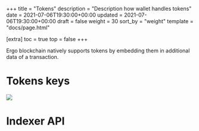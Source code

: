 +++
title = "Tokens"
description = "Description how wallet handles tokens"
date = 2021-07-06T19:30:00+00:00
updated = 2021-07-06T19:30:00+00:00
draft = false
weight = 30
sort_by = "weight"
template = "docs/page.html"

[extra]
toc = true
top = false
+++

Ergo blockchain natively supports tokens by embedding them in additional data of a transaction.

# Tokens keys

<div class="row">
    <img src="/tokens/tokens_subtree.svg">
</div>

# Indexer API
